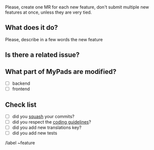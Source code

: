 Please, create one MR for each new feature, don't submit multiple new features at once, unless they are very tied.

## What does it do?

Please, describe in a few words the new feature

## Is there a related issue?

## What part of MyPads are modified?

- [ ] backend
- [ ] frontend

## Check list

- [ ] did you [squash](http://gitready.com/advanced/2009/02/10/squashing-commits-with-rebase.html) your commits?
- [ ] did you respect the [coding guidelines](https://framagit.org/framasoft/Etherpad/ep_mypads/wikis/coding-style)?
- [ ] did you add new translations key?
- [ ] did you add new tests

/label ~feature

